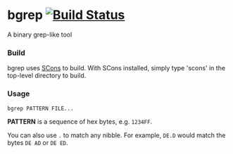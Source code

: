 bgrep [![Build Status](https://travis-ci.org/JonathonReinhart/bgrep.svg?branch=master)](https://travis-ci.org/JonathonReinhart/bgrep)
=====

A binary grep-like tool


### Build

bgrep uses [SCons](http://scons.org/) to build. With SCons installed,
simply type 'scons' in the top-level directory to build.


### Usage

```
bgrep PATTERN FILE...
```

**PATTERN** is a sequence of hex bytes, e.g.  `1234FF`.

You can also use `.` to match any nibble. For example,
`DE.D` would match the bytes `DE AD` or `DE ED`.
